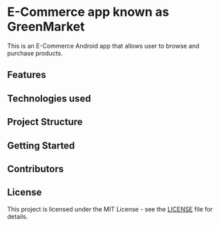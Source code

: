 # E-Commerce app known as GreenMarket

This is an E-Commerce Android app that allows user to browse and purchase products.

## Features

## Technologies used

## Project Structure

## Getting Started

## Contributors

## License

This project is licensed under the MIT License - see the [LICENSE](LICENSE) file for details.